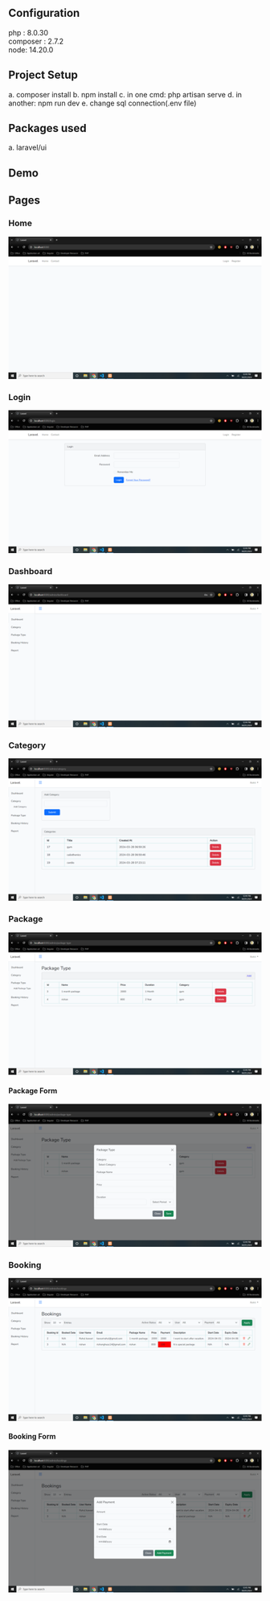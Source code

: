 ## Configuration
php : 8.0.30 <br/>
composer : 2.7.2 <br/>
node: 14.20.0

## Project Setup
a. composer install
b. npm install
c. in one cmd: php artisan serve
d. in another: npm run dev
e. change sql connection(.env file)

## Packages used
a. laravel/ui

## Demo


## Pages

### Home
![Image Name](images/home.png)

### Login
![Image Name](images/login.png)

### Dashboard
![Image Name](images/dashboard.png)

### Category
![Image Name](images/category.png)

### Package
![Image Name](images/package.png)

#### Package Form
![Image Name](images/package-form.png)

### Booking
![Image Name](images/booking.png)

#### Booking Form
![Image Name](images/booking-form.png)
